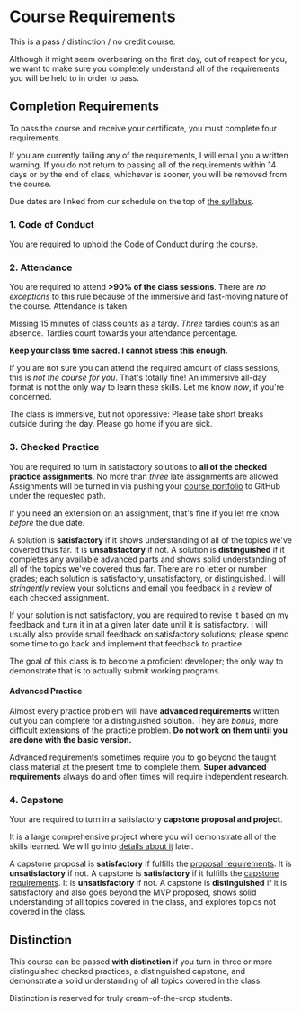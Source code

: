 # Course Requirements

This is a pass / distinction / no credit course.

Although it might seem overbearing on the first day, out of respect for you, we want to make sure you completely understand all of the requirements you will be held to in order to pass.

## Completion Requirements

To pass the course and receive your certificate, you must complete four requirements.

If you are currently failing any of the requirements, I will email you a written warning.
If you do not return to passing all of the requirements within 14 days or by the end of class, whichever is sooner, you will be removed from the course.

Due dates are linked from our schedule on the top of [the syllabus](/).

### 1. Code of Conduct

You are required to uphold the [Code of Conduct](/notes/course-conduct.md) during the course.

### 2. Attendance

You are required to attend **>90% of the class sessions**.
There are _no exceptions_ to this rule because of the immersive and fast-moving nature of the course.
Attendance is taken.

Missing 15 minutes of class counts as a tardy.
_Three_ tardies counts as an absence.
Tardies count towards your attendance percentage.

**Keep your class time sacred. I cannot stress this enough.**

If you are not sure you can attend the required amount of class sessions, this is _not the course for you_.
That's totally fine!
An immersive all-day format is not the only way to learn these skills.
Let me know _now_, if you're concerned.

The class is immersive, but not oppressive:
Please take short breaks outside during the day.
Please go home if you are sick.

### 3. Checked Practice

You are required to turn in satisfactory solutions to **all of the checked practice assignments**.
No more than _three_ late assignments are allowed.
Assignments will be turned in via pushing your [course portfolio](/notes/course-portfolio.md) to GitHub under the requested path.

If you need an extension on an assignment, that's fine if you let me know _before_ the due date.

A solution is **satisfactory** if it shows understanding of all of the topics we've covered thus far.
It is **unsatisfactory** if not.
A solution is **distinguished** if it completes any available advanced parts and shows solid understanding of all of the topics we've covered thus far.
There are no letter or number grades;
each solution is satisfactory, unsatisfactory, or distinguished.
I will _stringently_ review your solutions and email you feedback in a review of each checked assignment.

If your solution is not satisfactory, you are required to revise it based on my feedback and turn it in at a given later date until it is satisfactory.
I will usually also provide small feedback on satisfactory solutions;
please spend some time to go back and implement that feedback to practice.

The goal of this class is to become a proficient developer;
the only way to demonstrate that is to actually submit working programs.

#### Advanced Practice

Almost every practice problem will have **advanced requirements** written out you can complete for a distinguished solution.
They are _bonus_, more difficult extensions of the practice problem.
**Do not work on them until you are done with the basic version.**

Advanced requirements sometimes require you to go beyond the taught class material at the present time to complete them.
**Super advanced requirements** always do and often times will require independent research.

### 4. Capstone

Your are required to turn in a satisfactory **capstone proposal and project**.

It is a large comprehensive project where you will demonstrate all of the skills learned.
We will go into [details about it](/notes/capstone-intro.md) later.

A capstone proposal is **satisfactory** if fulfills the [proposal requirements](/notes/capstone-proposal.md#requirements).
It is **unsatisfactory** if not.
A capstone is **satisfactory** if it fulfills the [capstone requirements](/notes/capstone-intro.md#requirements).
It is **unsatisfactory** if not.
A capstone is **distinguished** if it is satisfactory and also goes beyond the MVP proposed, shows solid understanding of all topics covered in the class, and explores topics not covered in the class.

## Distinction

This course can be passed **with distinction** if you turn in three or more distinguished checked practices, a distinguished capstone, and demonstrate a solid understanding of all topics covered in the class.

Distinction is reserved for truly cream-of-the-crop students.
